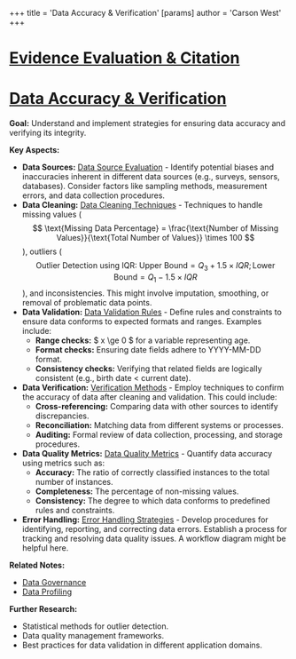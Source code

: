 +++
 title = 'Data Accuracy & Verification'
[params]
	author = 'Carson West'
+++
# [Evidence Evaluation & Citation](./../evidence-evaluation-&-citation/)
# [Data Accuracy & Verification](./../data-accuracy-&-verification/)

**Goal:** Understand and implement strategies for ensuring data accuracy and verifying its integrity.


**Key Aspects:**

* **Data Sources:** [Data Source Evaluation](./../data-source-evaluation/)  -  Identify potential biases and inaccuracies inherent in different data sources (e.g., surveys, sensors, databases).  Consider factors like sampling methods, measurement errors, and data collection procedures.
* **Data Cleaning:** [Data Cleaning Techniques](./../data-cleaning-techniques/) - Techniques to handle missing values ( $$  \text{Missing Data Percentage} = \frac{\text{Number of Missing Values}}{\text{Total Number of Values}} \times 100  $$ ), outliers ( $$  \text{Outlier Detection using IQR: } \text{Upper Bound} = Q_3 + 1.5 \times IQR; \text{Lower Bound} = Q_1 - 1.5 \times IQR  $$ ), and inconsistencies. This might involve imputation, smoothing, or removal of problematic data points.
* **Data Validation:** [Data Validation Rules](./../data-validation-rules/) - Define rules and constraints to ensure data conforms to expected formats and ranges.  Examples include:
    * **Range checks:**   $ x \ge 0 $   for a variable representing age.
    * **Format checks:** Ensuring date fields adhere to YYYY-MM-DD format.
    * **Consistency checks:** Verifying that related fields are logically consistent (e.g., birth date < current date).
* **Data Verification:** [Verification Methods](./../verification-methods/) - Employ techniques to confirm the accuracy of data after cleaning and validation.  This could include:
    * **Cross-referencing:** Comparing data with other sources to identify discrepancies.
    * **Reconciliation:** Matching data from different systems or processes.
    * **Auditing:**  Formal review of data collection, processing, and storage procedures.
* **Data Quality Metrics:** [Data Quality Metrics](./../data-quality-metrics/) - Quantify data accuracy using metrics such as:
    * **Accuracy:** The ratio of correctly classified instances to the total number of instances.
    * **Completeness:** The percentage of non-missing values.
    * **Consistency:** The degree to which data conforms to predefined rules and constraints.
* **Error Handling:** [Error Handling Strategies](./../error-handling-strategies/)  - Develop procedures for identifying, reporting, and correcting data errors. Establish a process for tracking and resolving data quality issues.  A workflow diagram might be helpful here.


**Related Notes:**

* [Data Governance](./../data-governance/)
* [Data Profiling](./../data-profiling/)


**Further Research:**

* Statistical methods for outlier detection.
* Data quality management frameworks.
* Best practices for data validation in different application domains.


